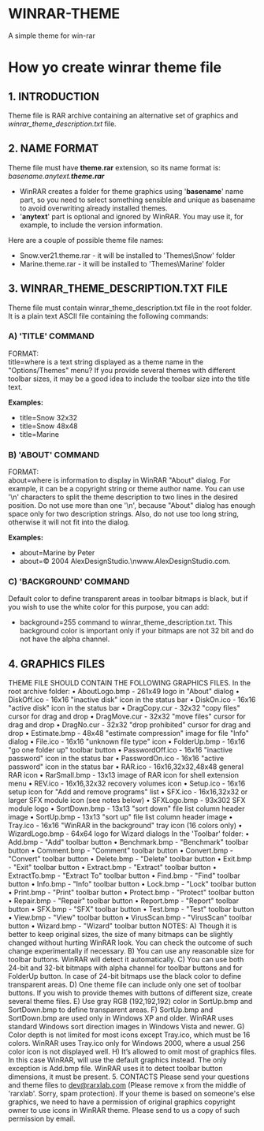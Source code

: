 # WINRAR-THEME
A simple theme for win-rar


# How yo create winrar theme file
## 1. INTRODUCTION
Theme file is RAR archive containing an alternative set of graphics and _winrar_theme_description.txt_ file.

## 2. NAME FORMAT
Theme file must have **theme.rar** extension, so its name format is:  
_basename.anytext.**theme.rar**_

+ WinRAR creates a folder for theme graphics using '__basename__' name part, so you need to select something sensible and unique as basename to avoid overwriting already installed themes.
+ '__anytext__' part is optional and ignored by WinRAR. You may use it, for example, to include the version information.

Here are a couple of possible theme file names:
+ Snow.ver21.theme.rar - it will be installed to 'Themes\Snow' folder 
+ Marine.theme.rar - it will be installed to 'Themes\Marine' folder

## 3. WINRAR_THEME_DESCRIPTION.TXT FILE
Theme file must contain winrar_theme_description.txt file in the root folder. It is a plain text ASCII file containing the following commands:  
### A) 'TITLE' COMMAND 
FORMAT:  
title=where is a text string displayed as a theme name in the "Options/Themes" menu? If you provide several themes with different toolbar sizes, it may be a good idea to include the toolbar size into the title text.  

__Examples:__  
+ title=Snow 32x32 
+ title=Snow 48x48 
+ title=Marine 
### B) 'ABOUT' COMMAND  
FORMAT:  
about=where is information to display in WinRAR "About" dialog. For example, it can be a copyright string or theme author name. You can use '\n' characters to split the theme description to two lines in the desired position. Do not use more than one '\n', because "About" dialog has enough space only for two description strings. Also, do not use too long string, otherwise it will not fit into the dialog.  

__Examples:__  
+ about=Marine by Peter 
+ about=© 2004 AlexDesignStudio.\nwww.AlexDesignStudio.com. 
### C) 'BACKGROUND' COMMAND 
Default color to define transparent areas in toolbar bitmaps is black, but if you wish to use the white color for this purpose, you can add: 
+ background=255 
command to winrar_theme_description.txt. This background color is important only if your bitmaps are not 32 bit and do not have the alpha channel.

## 4. GRAPHICS FILES
THEME FILE SHOULD CONTAIN THE FOLLOWING GRAPHICS FILES. 
In the root archive folder: 
•	AboutLogo.bmp - 261x49 logo in "About" dialog
•	DiskOff.ico - 16x16 "inactive disk" icon in the status bar
•	DiskOn.ico - 16x16 "active disk" icon in the status bar
•	DragCopy.cur - 32x32 "copy files" cursor for drag and drop
•	DragMove.cur - 32x32 "move files" cursor for drag and drop
•	DragNo.cur - 32x32 "drop prohibited" cursor for drag and drop
•	Estimate.bmp - 48x48 "estimate compression" image for file "Info" dialog
•	File.ico - 16x16 "unknown file type" icon
•	FolderUp.bmp - 16x16 "go one folder up" toolbar button
•	PasswordOff.ico - 16x16 "inactive password" icon in the status bar
•	PasswordOn.ico - 16x16 "active password" icon in the status bar
•	RAR.ico - 16x16,32x32,48x48 general RAR icon
•	RarSmall.bmp - 13x13 image of RAR icon for shell extension menu
•	REV.ico - 16x16,32x32 recovery volumes icon
•	Setup.ico - 16x16 setup icon for "Add and remove programs" list
•	SFX.ico - 16x16,32x32 or larger SFX module icon (see notes below)
•	SFXLogo.bmp - 93x302 SFX module logo
•	SortDown.bmp - 13x13 "sort down" file list column header image
•	SortUp.bmp - 13x13 "sort up" file list column header image
•	Tray.ico - 16x16 "WinRAR in the background" tray icon (16 colors only)
•	WizardLogo.bmp - 64x64 logo for Wizard dialogs
In the 'Toolbar' folder: 
•	Add.bmp - "Add" toolbar button
•	Benchmark.bmp - "Benchmark" toolbar button
•	Comment.bmp - "Comment" toolbar button
•	Convert.bmp - "Convert" toolbar button
•	Delete.bmp - "Delete" toolbar button
•	Exit.bmp - "Exit" toolbar button
•	Extract.bmp - "Extract" toolbar button
•	ExtractTo.bmp - "Extract To" toolbar button
•	Find.bmp - "Find" toolbar button
•	Info.bmp - "Info" toolbar button
•	Lock.bmp - "Lock" toolbar button
•	Print.bmp - "Print" toolbar button
•	Protect.bmp - "Protect" toolbar button
•	Repair.bmp - "Repair" toolbar button
•	Report.bmp - "Report" toolbar button
•	SFX.bmp - "SFX" toolbar button
•	Test.bmp - "Test" toolbar button
•	View.bmp - "View" toolbar button
•	VirusScan.bmp - "VirusScan" toolbar button
•	Wizard.bmp - "Wizard" toolbar button
NOTES: 
A) 
Though it is better to keep original sizes, the size of many bitmaps can be slightly changed without hurting WinRAR look. You can check the outcome of such change experimentally if necessary. 
B)
You can use any reasonable size for toolbar buttons. WinRAR will detect it automatically. 
C)
You can use both 24-bit and 32-bit bitmaps with alpha channel for toolbar buttons and for FolderUp button. In case of 24-bit bitmaps use the black color to define transparent areas. 
D)
One theme file can include only one set of toolbar buttons. If you wish to provide themes with buttons of different size, create several theme files. 
E)
Use gray RGB (192,192,192) color in SortUp.bmp and SortDown.bmp to define transparent areas. 
F)
SortUp.bmp and SortDown.bmp are used only in Windows XP and older. WinRAR uses standard Windows sort direction images in Windows Vista and newer. 
G)
Color depth is not limited for most icons except Tray.ico, which must be 16 colors. WinRAR uses Tray.ico only for Windows 2000, where a usual 256 color icon is not displayed well. 
H)
It’s allowed to omit most of graphics files. In this case WinRAR, will use the default graphics instead. The only exception is Add.bmp file. WinRAR uses it to detect toolbar button dimensions, it must be present. 
5. CONTACTS
Please send your questions and theme files to dev@rarxlab.com (Please remove x from the middle of 'rarxlab'. Sorry, spam protection). 
If your theme is based on someone's else graphics, we need to have a permission of original graphics copyright owner to use icons in WinRAR theme. Please send to us a copy of such permission by email.
